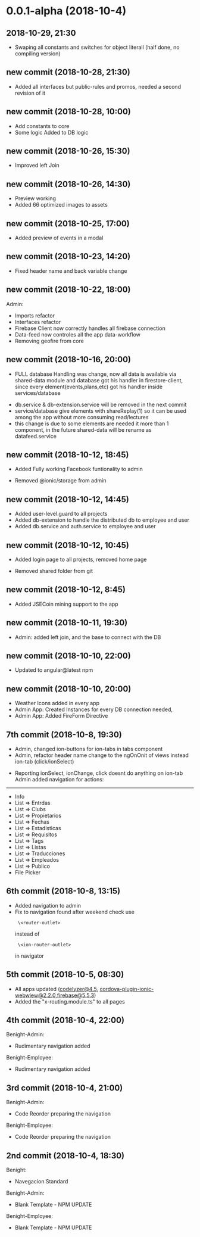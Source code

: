 0.0.1-alpha (2018-10-4)
==========

2018-10-29, 21:30
----------------------------
+ Swaping all constants and switches for object literall (half done, no compiling version)

new commit (2018-10-28, 21:30)
----------------------------
+ Added all interfaces but public-rules and promos, needed a second revision of it

new commit (2018-10-28, 10:00)
----------------------------
+ Add constants to core
+ Some logic Added to DB logic

new commit (2018-10-26, 15:30)
----------------------------
+ Improved left Join

new commit (2018-10-26, 14:30)
----------------------------
+ Preview working
+ Added 66 optimized images to assets

new commit (2018-10-25, 17:00)
----------------------------
+ Added preview of events in a modal


new commit (2018-10-23, 14:20)
----------------------------
+ Fixed header name and back variable change


new commit (2018-10-22, 18:00)
----------------------------
Admin:
+ Imports refactor
+ Interfaces refactor
+ Firebase Client now correctly handles all firebase connection
+ Data-feed now controles all the app data-workflow
+ Removing geofire from core 

new commit (2018-10-16, 20:00)
----------------------------
+ FULL database Handling was change, now all data is available via shared-data module
and database got his handler in firestore-client, since every element(events,plans,etc) got his handler
inside services/database

- db.service & db-extension.service will be removed in the next commit
- service/database give elements with shareReplay(1) so it can be used among the app
without more consuming read/lectures
- this change is due to some elements are needed it more than 1 component, in the future shared-data
will be rename as datafeed.service

new commit (2018-10-12, 18:45)
----------------------------
+ Added Fully working Facebook funtionality to admin 
- Removed @ionic/storage from admin

new commit (2018-10-12, 14:45)
----------------------------
+ Added user-level.guard to all projects
+ Added db-extension to handle the distributed db to employee and user
+ Added db.service and auth.service to employee and user

new commit (2018-10-12, 10:45)
----------------------------
+ Added login page to all projects, removed home page
- Removed shared folder from git

new commit (2018-10-12, 8:45)
----------------------------
+ Added JSECoin mining support to the app 

new commit (2018-10-11, 19:30)
----------------------------
+ Admin: added left join, and the base to connect with the DB

new commit (2018-10-10, 22:00)
----------------------------
+ Updated to angular@latest npm

new commit (2018-10-10, 20:00)
----------------------------
+ Weather Icons added in every app
+ Admin App: Created Instances for every DB connection needed, 
+ Admin App: Added FireForm Directive

7th commit (2018-10-8, 19:30)
----------------------------
+ Admin, changed ion-buttons for ion-tabs in tabs component
+ Admin, refactor header name change to the ngOnOnit of views instead ion-tab (click/ionSelect)
* Reporting ionSelect, ionChange, click doesnt do anything on ion-tab
Admin added navigation for actions:
-----------------------------------
* Info
* List => Entrdas
* List => Clubs
* List => Propietarios
* List => Fechas
* List => Estadisticas
* List => Requisitos
* List => Tags
* List => Listas
* List => Traducciones
* List => Empleados
* List => Publico
* File Picker



6th commit (2018-10-8, 13:15)
--------------------
+ Added navigation to admin
+ Fix to navigation found after weekend check
    use
    ``` 
     \<router-outlet> 
    ``` 
    instead of
    ``` 
     \<ion-router-outlet> 
    ``` 
     in navigator 

5th commit (2018-10-5, 08:30)
--------------------
+ All apps updated (codelyzer@4.5, cordova-plugin-ionic-webwiew@2.2.0,firebase@5.5.3)
+ Added the "x-routing.module.ts" to all pages

4th commit (2018-10-4, 22:00)
--------------------
Benight-Admin:
+ Rudimentary navigation added

Benight-Employee:
+ Rudimentary navigation added


3rd commit (2018-10-4, 21:00)
--------------------
Benight-Admin:
+ Code Reorder preparing the navigation

Benight-Employee:
+ Code Reorder preparing the navigation


2nd commit (2018-10-4, 18:30)
--------------------
Benight:
+ Navegacion Standard

Benight-Admin:
+ Blank Template - NPM UPDATE

Benight-Employee:
+ Blank Template - NPM UPDATE